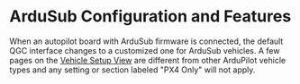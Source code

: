 # ArduSub Configuration and Features

When an autopilot board with ArduSub firmware is connected, the default QGC interface changes to a customized one for ArduSub vehicles. A few pages on the [Vehicle Setup View](/reference/qgroundcontrol/vehicle-setup-view.md) are different from other ArduPilot vehicle types and any setting or section labeled "PX4 Only" will not apply.
